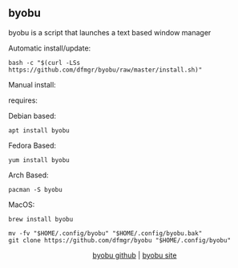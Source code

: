 ## byobu  
  
byobu is a script that launches a text based window manager  
  
Automatic install/update:

```shell
bash -c "$(curl -LSs https://github.com/dfmgr/byobu/raw/master/install.sh)"
```

Manual install:
  
requires:

Debian based:

```shell
apt install byobu
```  

Fedora Based:

```shell
yum install byobu
```  

Arch Based:

```shell
pacman -S byobu
```  

MacOS:  

```shell
brew install byobu
```
  
```shell
mv -fv "$HOME/.config/byobu" "$HOME/.config/byobu.bak"
git clone https://github.com/dfmgr/byobu "$HOME/.config/byobu"
```
  
<p align=center>
  <a href="https://github.com/dustinkirkland/byobu" target="_blank" rel="noopener noreferrer">byobu github</a>  |  
  <a href="https://www.byobu.org" target="_blank" rel="noopener noreferrer">byobu site</a>
</p>  
